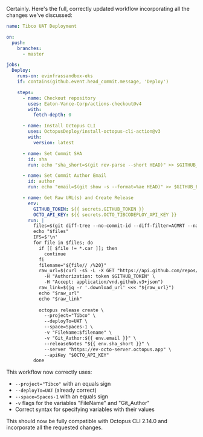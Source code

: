 Certainly. Here's the full, correctly updated workflow incorporating all the changes we've discussed:

```yaml
name: Tibco UAT Deployment

on:
  push:
    branches:
      - master

jobs:
  Deploy:
    runs-on: evinfrassandbox-eks
    if: contains(github.event.head_commit.message, 'Deploy')

    steps:
      - name: Checkout repository
        uses: Eaton-Vance-Corp/actions-checkout@v4
        with:
          fetch-depth: 0

      - name: Install Octopus CLI
        uses: OctopusDeploy/install-octopus-cli-action@v3
        with:
          version: latest

      - name: Set Commit SHA
        id: sha
        run: echo "sha_short=$(git rev-parse --short HEAD)" >> $GITHUB_ENV

      - name: Set Commit Author Email
        id: author
        run: echo "email=$(git show -s --format=%ae HEAD)" >> $GITHUB_ENV

      - name: Get Raw URL(s) and Create Release
        env:
          GITHUB_TOKEN: ${{ secrets.GITHUB_TOKEN }}
          OCTO_API_KEY: ${{ secrets.OCTO_TIBCODEPLOY_API_KEY }}
        run: |
          files=$(git diff-tree --no-commit-id --diff-filter=ACMRT --name-only -r ${{ env.sha_short }})
          echo "$files"
          IFS=$'\n'
          for file in $files; do
            if [[ $file != *.car ]]; then
              continue
            fi
            filename="${file// /%20}"
            raw_url=$(curl -sS -L -X GET "https://api.github.com/repos/Eaton-Vance-Corp/Tibco/contents/$filename" \
              -H "Authorization: token $GITHUB_TOKEN" \
              -H "Accept: application/vnd.github.v3+json")
            raw_link=$(jq -r '.download_url' <<< "${raw_url}")
            echo "$raw_url"
            echo "$raw_link"
            
            octopus release create \
              --project="Tibco" \
              --deployTo=UAT \
              --space=Spaces-1 \
              -v "FileName:$filename" \
              -v "Git_Author:${{ env.email }}" \
              --releaseNotes "${{ env.sha_short }}" \
              --server "https://ev-octo-server.octopus.app" \
              --apiKey "$OCTO_API_KEY"
          done
```

This workflow now correctly uses:
- `--project="Tibco"` with an equals sign
- `--deployTo=UAT` (already correct)
- `--space=Spaces-1` with an equals sign
- `-v` flags for the variables "FileName" and "Git_Author"
- Correct syntax for specifying variables with their values

This should now be fully compatible with Octopus CLI 2.14.0 and incorporate all the requested changes.
